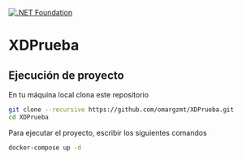 [![.NET Foundation](https://img.shields.io/badge/.NET%20Foundation-blueviolet.svg)](https://www.dotnetfoundation.org/)

XDPrueba
============

## Ejecución de proyecto

En tu máquina local clona este repositorio
```bash
git clone --recursive https://github.com/omargzmt/XDPrueba.git
cd XDPrueba
```

Para ejecutar el proyecto, escribir los siguientes comandos

```bash
docker-compose up -d
```
